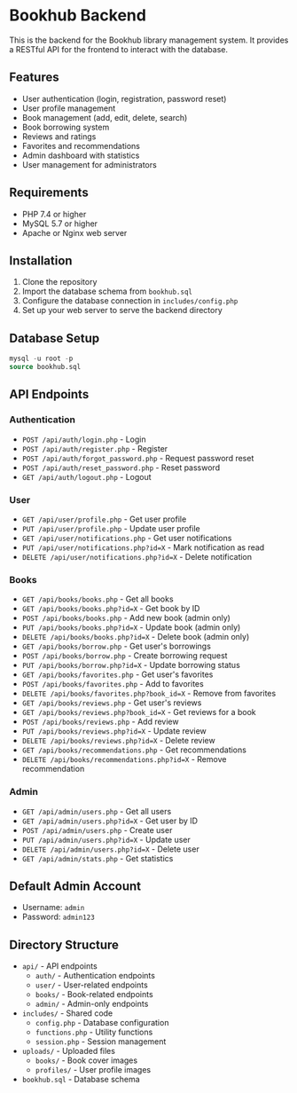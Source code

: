 # Bookhub Backend

This is the backend for the Bookhub library management system. It provides a RESTful API for the frontend to interact with the database.

## Features

- User authentication (login, registration, password reset)
- User profile management
- Book management (add, edit, delete, search)
- Book borrowing system
- Reviews and ratings
- Favorites and recommendations
- Admin dashboard with statistics
- User management for administrators

## Requirements

- PHP 7.4 or higher
- MySQL 5.7 or higher
- Apache or Nginx web server

## Installation

1. Clone the repository
2. Import the database schema from `bookhub.sql`
3. Configure the database connection in `includes/config.php`
4. Set up your web server to serve the backend directory

## Database Setup

```sql
mysql -u root -p
source bookhub.sql
```

## API Endpoints

### Authentication

- `POST /api/auth/login.php` - Login
- `POST /api/auth/register.php` - Register
- `POST /api/auth/forgot_password.php` - Request password reset
- `POST /api/auth/reset_password.php` - Reset password
- `GET /api/auth/logout.php` - Logout

### User

- `GET /api/user/profile.php` - Get user profile
- `PUT /api/user/profile.php` - Update user profile
- `GET /api/user/notifications.php` - Get user notifications
- `PUT /api/user/notifications.php?id=X` - Mark notification as read
- `DELETE /api/user/notifications.php?id=X` - Delete notification

### Books

- `GET /api/books/books.php` - Get all books
- `GET /api/books/books.php?id=X` - Get book by ID
- `POST /api/books/books.php` - Add new book (admin only)
- `PUT /api/books/books.php?id=X` - Update book (admin only)
- `DELETE /api/books/books.php?id=X` - Delete book (admin only)
- `GET /api/books/borrow.php` - Get user's borrowings
- `POST /api/books/borrow.php` - Create borrowing request
- `PUT /api/books/borrow.php?id=X` - Update borrowing status
- `GET /api/books/favorites.php` - Get user's favorites
- `POST /api/books/favorites.php` - Add to favorites
- `DELETE /api/books/favorites.php?book_id=X` - Remove from favorites
- `GET /api/books/reviews.php` - Get user's reviews
- `GET /api/books/reviews.php?book_id=X` - Get reviews for a book
- `POST /api/books/reviews.php` - Add review
- `PUT /api/books/reviews.php?id=X` - Update review
- `DELETE /api/books/reviews.php?id=X` - Delete review
- `GET /api/books/recommendations.php` - Get recommendations
- `DELETE /api/books/recommendations.php?id=X` - Remove recommendation

### Admin

- `GET /api/admin/users.php` - Get all users
- `GET /api/admin/users.php?id=X` - Get user by ID
- `POST /api/admin/users.php` - Create user
- `PUT /api/admin/users.php?id=X` - Update user
- `DELETE /api/admin/users.php?id=X` - Delete user
- `GET /api/admin/stats.php` - Get statistics

## Default Admin Account

- Username: `admin`
- Password: `admin123`

## Directory Structure

- `api/` - API endpoints
  - `auth/` - Authentication endpoints
  - `user/` - User-related endpoints
  - `books/` - Book-related endpoints
  - `admin/` - Admin-only endpoints
- `includes/` - Shared code
  - `config.php` - Database configuration
  - `functions.php` - Utility functions
  - `session.php` - Session management
- `uploads/` - Uploaded files
  - `books/` - Book cover images
  - `profiles/` - User profile images
- `bookhub.sql` - Database schema 